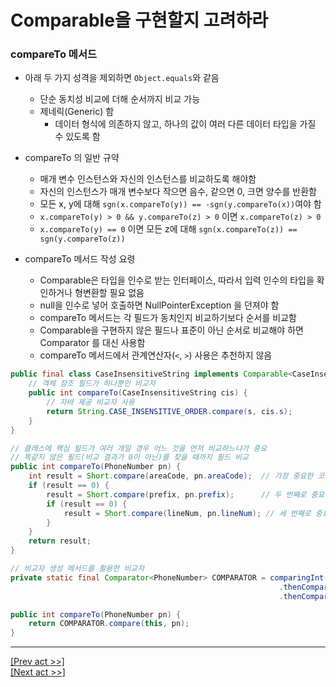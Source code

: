 # Comparable을 구현할지 고려하라
### compareTo 메서드
* 아래 두 가지 성격을 제외하면 `Object.equals`와 같음
    * 단순 동치성 비교에 더해 순서까지 비교 가능
    * 제네릭(Generic) 함
      * 데이터 형식에 의존하지 않고, 하나의 값이 여러 다른 데이터 타입을 가질 수 있도록 함
    
* compareTo 의 일반 규약
    * 매개 변수 인스턴스와 자신의 인스턴스를 비교하도록 해야함
    * 자신의 인스턴스가 매개 변수보다 작으면 음수, 같으면 0, 크면 양수를 반환함
    * 모든 x, y에 대해 `sgn(x.compareTo(y)) == -sgn(y.compareTo(x))`여야 함
    * `x.compareTo(y) > 0 && y.compareTo(z) > 0` 이면 `x.compareTo(z) > 0`
    * `x.compareTo(y) == 0` 이면 모든 z에 대해 `sgn(x.compareTo(z)) == sgn(y.compareTo(z))`
* compareTo 메서드 작성 요령
    * Comparable은 타입을 인수로 받는 인터페이스, 따라서 입력 인수의 타입을 확인하거나 형변환할 필요 없음
    * null을 인수로 넣어 호출하면 NullPointerException 을 던져야 함
    * compareTo 메서드는 각 필드가 동치인지 비교하기보다 순서를 비교함
    * Comparable을 구현하지 않은 필드나 표준이 아닌 순서로 비교해야 하면 Comparator 를 대신 사용함
    * compareTo 메서드에서 관계연산자(`<`, `>`) 사용은 추천하지 않음
```java
public final class CaseInsensitiveString implements Comparable<CaseInsensitiveString> {
    // 객체 참조 필드가 하나뿐인 비교자
    public int compareTo(CaseInsensitiveString cis) {
        // 자바 제공 비교자 사용
        return String.CASE_INSENSITIVE_ORDER.compare(s, cis.s);
    }
}
```
```java
// 클래스에 핵심 필드가 여러 개일 경우 어느 것을 먼저 비교하느냐가 중요
// 똑같지 않은 필드(비교 결과가 0이 아닌)를 찾을 때까지 필드 비교
public int compareTo(PhoneNumber pn) {
    int result = Short.compare(areaCode, pn.areaCode);  // 가장 중요한 코드
    if (result == 0) {
        result = Short.compare(prefix, pn.prefix);      // 두 번째로 중요한 필드
        if (result == 0) {
            result = Short.compare(lineNum, pn.lineNum); // 세 번째로 중요한 필드
        }
    }
    return result;
}
```
```java
// 비교자 생성 메서드를 활용한 비교자
private static final Comparator<PhoneNumber> COMPARATOR = comparingInt((PhoneNumber pn) -> pn.areaCode)
                                                            .thenComparingInt(pn -> pn.prefix)
                                                            .thenComparingInt(pn -> pn.lineNum);

public int compareTo(PhoneNumber pn) {
    return COMPARATOR.compare(this, pn);
}
```
---
[[Prev act >>]](../act4/README.md)  
[[Next act >>]](../../chapter4/act1/README.md)